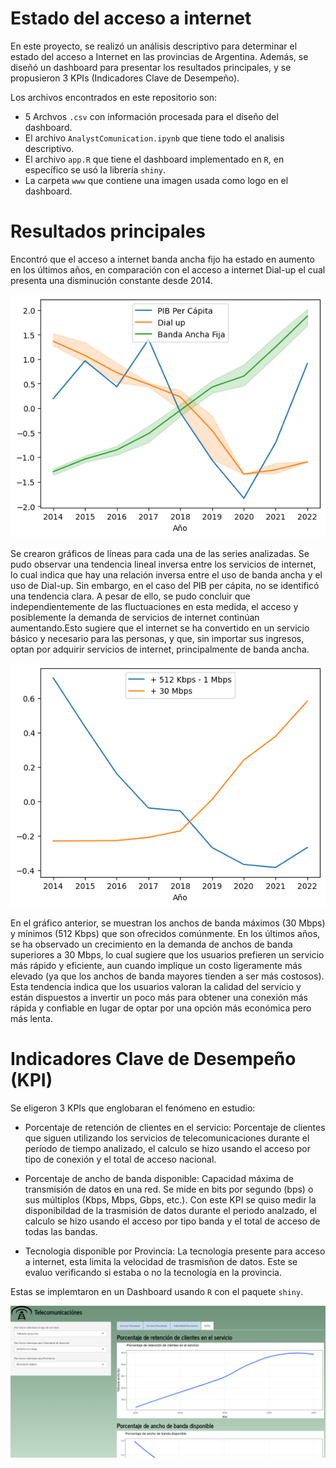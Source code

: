 # Estado del acceso a internet

En este proyecto, se realizó un análisis descriptivo para determinar el estado del acceso a Internet en las provincias de Argentina. Además, se diseñó un dashboard para presentar los resultados principales, y se propusieron 3 KPIs (Indicadores Clave de Desempeño).

Los archivos encontrados en este repositorio son: 
- 5 Archvos `.csv` con información procesada para el diseño del dashboard.
- El archivo `AnalystComunication.ipynb` que tiene todo el analisis descriptivo.
- El archivo `app.R` que tiene el dashboard implementado en `R`, en específico se usó la librería `shiny`.
- La carpeta `www` que contiene una imagen usada como logo en el dashboard.

# Resultados principales 
Encontró que el acceso a internet banda ancha fijo ha estado en aumento en los últimos años, en comparación con el acceso a internet Dial-up el cual presenta una disminución constante desde 2014. 

![](https://github.com/Diegocal82/DataSciCom/blob/main/Images/lineas.png)

Se crearon gráficos de líneas para cada una de las series analizadas. Se pudo observar una tendencia lineal inversa entre los servicios de internet, lo cual indica que hay una relación inversa entre el uso de banda ancha y el uso de Dial-up. Sin embargo, en el caso del PIB per cápita, no se identificó una tendencia clara. A pesar de ello, se pudo concluir que independientemente de las fluctuaciones en esta medida, el acceso y posiblemente la demanda de servicios de internet continúan aumentando.Esto sugiere que el internet se ha convertido en un servicio básico y necesario para las personas, y que, sin importar sus ingresos, optan por adquirir servicios de internet, principalmente de banda ancha.

![](https://github.com/Diegocal82/DataSciCom/blob/main/Images/LineasA.png)

En el gráfico anterior, se muestran los anchos de banda máximos (30 Mbps) y mínimos (512 Kbps) que son ofrecidos comúnmente. En los últimos años, se ha observado un crecimiento en la demanda de anchos de banda superiores a 30 Mbps, lo cual sugiere que los usuarios prefieren un servicio más rápido y eficiente, aun cuando implique un costo ligeramente más elevado (ya que los anchos de banda mayores tienden a ser más costosos). Esta tendencia indica que los usuarios valoran la calidad del servicio y están dispuestos a invertir un poco más para obtener una conexión más rápida y confiable en lugar de optar por una opción más económica pero más lenta.

# Indicadores Clave de Desempeño (KPI)
Se eligeron 3 KPIs que englobaran el fenómeno en estudio:
- Porcentaje de retención de clientes en el servicio: Porcentaje de clientes que siguen utilizando los servicios de telecomunicaciones durante el período de tiempo analizado, el calculo se hizo usando el acceso por tipo de conexión y el total de acceso nacional.
  
- Porcentaje de ancho de banda disponible: Capacidad máxima de transmisión de datos en una red. Se mide en bits por segundo (bps) o sus múltiplos (Kbps, Mbps, Gbps, etc.). Con este KPI se quiso medir la disponibildad de la trasmisión de datos durante el periodo analzado, el calculo se hizo usando el acceso por tipo banda y el total de acceso de todas las bandas.
  
- Tecnologia disponible por Provincia: La tecnologia presente para acceso a internet, esta limita la velocidad de trasmisñon de datos. Este se evaluo verificando si estaba o no la tecnología en la provincia.

Estas se implemtaron en un Dashboard usando `R` con el paquete `shiny`.

![](https://github.com/Diegocal82/DataSciCom/blob/main/Images/DashM.png)




